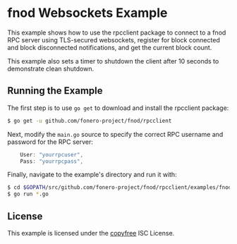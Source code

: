 fnod Websockets Example
=======================

This example shows how to use the rpcclient package to connect to a fnod RPC
server using TLS-secured websockets, register for block connected and block
disconnected notifications, and get the current block count.

This example also sets a timer to shutdown the client after 10 seconds to
demonstrate clean shutdown.

## Running the Example

The first step is to use `go get` to download and install the rpcclient package:

```bash
$ go get -u github.com/fonero-project/fnod/rpcclient
```

Next, modify the `main.go` source to specify the correct RPC username and
password for the RPC server:

```Go
	User: "yourrpcuser",
	Pass: "yourrpcpass",
```

Finally, navigate to the example's directory and run it with:

```bash
$ cd $GOPATH/src/github.com/fonero-project/fnod/rpcclient/examples/fnodwebsockets
$ go run *.go
```

## License

This example is licensed under the [copyfree](http://copyfree.org) ISC License.
